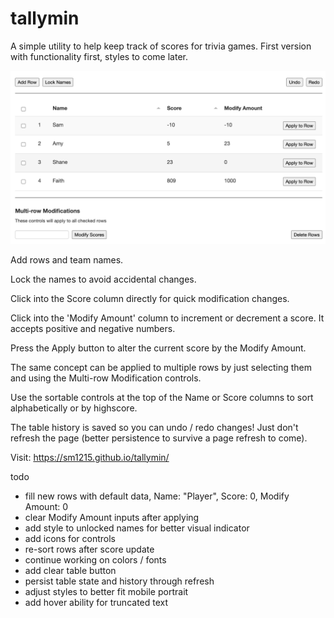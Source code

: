 # tallymin

A simple utility to help keep track of scores for trivia games. First version with functionality first, styles to come later.

![Preview](images/preview.png)

Add rows and team names.

Lock the names to avoid accidental changes.

Click into the Score column directly for quick modification changes.

Click into the 'Modify Amount' column to increment or decrement a score. It accepts positive and negative numbers. 

Press the Apply button to alter the current score by the Modify Amount.

The same concept can be applied to multiple rows by just selecting them and using the Multi-row Modification controls.

Use the sortable controls at the top of the Name or Score columns to sort alphabetically or by highscore.

The table history is saved so you can undo / redo changes! Just don't refresh the page (better persistence to survive a page refresh to come).

Visit: https://sm1215.github.io/tallymin/

todo
  - fill new rows with default data, Name: "Player", Score: 0, Modify Amount: 0
  - clear Modify Amount inputs after applying
  - add style to unlocked names for better visual indicator
  - add icons for controls
  - re-sort rows after score update
  - continue working on colors / fonts
  - add clear table button
  - persist table state and history through refresh
  - adjust styles to better fit mobile portrait
  - add hover ability for truncated text